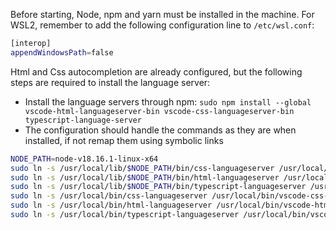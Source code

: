 Before starting, Node, npm and yarn must be installed in the machine. For WSL2, remember to add the following configuration line to `/etc/wsl.conf`:

```bash
[interop]
appendWindowsPath=false
```

Html and Css autocompletion are already configured, but the following steps are required to install the language server:

- Install the language servers through npm: `sudo npm install --global vscode-html-languageserver-bin vscode-css-languageserver-bin typescript-language-server`
- The configuration should handle the commands as they are when installed, if not remap them using symbolic links
```bash
NODE_PATH=node-v18.16.1-linux-x64
sudo ln -s /usr/local/lib/$NODE_PATH/bin/css-languageserver /usr/local/bin/css-languageserver
sudo ln -s /usr/local/lib/$NODE_PATH/bin/html-languageserver /usr/local/bin/html-languageserver
sudo ln -s /usr/local/lib/$NODE_PATH/bin/typescript-languageserver /usr/local/bin/typescript-languageserver
sudo ln -s /usr/local/bin/css-languageserver /usr/local/bin/vscode-css-language-server
sudo ln -s /usr/local/bin/html-languageserver /usr/local/bin/vscode-html-language-server
sudo ln -s /usr/local/bin/typescript-languageserver /usr/local/bin/vscode-typescript-language-server
```
